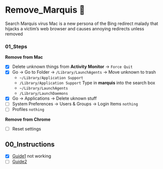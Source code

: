 # Remove_Marquis 🐛
Search Marquis virus Mac is a new persona of the Bing redirect malady that hijacks a victim’s web browser and causes annoying redirects unless removed

### 01_Steps
**Remove from Mac**
- [x] Delete unknown things from **Activity Monitor** -> `Force Quit`
- [x] Go -> Go to Folder -> `/Library/LaunchAgents` -> Move unknown to trash
  - `~/Library/Application Support`
  - `/Library/Application Support` Type in **marquis** into the search box
  - `~/Library/LaunchAgents`
  - `/Library/LaunchDaemons `
- [x] Go -> Applications -> Delete uknown stuff
- [ ] System Preferences -> Users & Groups -> Login Items `nothing`
- [ ] Profiles `nothing`

**Remove from Chrome**
- [ ] Reset settings


## 00_Instructions
- [x] [Guide1](https://macsecurity.net/view/289-search-marquis-com) not working
- [ ] [Guide2](https://www.stellarinfo.com/blog/how-to-get-rid-of-search-marquis-on-mac/)
